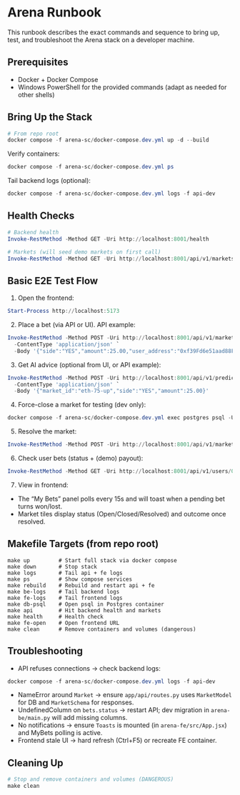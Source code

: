 # Arena Runbook

This runbook describes the exact commands and sequence to bring up, test, and troubleshoot the Arena stack on a developer machine.

## Prerequisites
- Docker + Docker Compose
- Windows PowerShell for the provided commands (adapt as needed for other shells)

## Bring Up the Stack
```powershell
# From repo root
docker compose -f arena-sc/docker-compose.dev.yml up -d --build
```

Verify containers:
```powershell
docker compose -f arena-sc/docker-compose.dev.yml ps
```

Tail backend logs (optional):
```powershell
docker compose -f arena-sc/docker-compose.dev.yml logs -f api-dev
```

## Health Checks
```powershell
# Backend health
Invoke-RestMethod -Method GET -Uri http://localhost:8001/health

# Markets (will seed demo markets on first call)
Invoke-RestMethod -Method GET -Uri http://localhost:8001/api/v1/markets
```

## Basic E2E Test Flow
1) Open the frontend:
```powershell
Start-Process http://localhost:5173
```

2) Place a bet (via API or UI). API example:
```powershell
Invoke-RestMethod -Method POST -Uri http://localhost:8001/api/v1/markets/eth-75-up/bets `
  -ContentType 'application/json' `
  -Body '{"side":"YES","amount":25.00,"user_address":"0xf39Fd6e51aad88F6F4ce6aB8827279cffFb92266"}'
```

3) Get AI advice (optional from UI, or API example):
```powershell
Invoke-RestMethod -Method POST -Uri http://localhost:8001/api/v1/predict `
  -ContentType 'application/json' `
  -Body '{"market_id":"eth-75-up","side":"YES","amount":25.00}'
```

4) Force-close a market for testing (dev only):
```powershell
docker compose -f arena-sc/docker-compose.dev.yml exec postgres psql -U app -d prediction -c "UPDATE markets SET deadline = now() - interval '1 minute' WHERE id = 'eth-75-up';"
```

5) Resolve the market:
```powershell
Invoke-RestMethod -Method POST -Uri http://localhost:8001/api/v1/markets/eth-75-up/resolve
```

6) Check user bets (status + (demo) payout):
```powershell
Invoke-RestMethod -Method GET -Uri http://localhost:8001/api/v1/users/0xf39Fd6e51aad88F6F4ce6aB8827279cffFb92266/bets
```

7) View in frontend:
- The “My Bets” panel polls every 15s and will toast when a pending bet turns won/lost.
- Market tiles display status (Open/Closed/Resolved) and outcome once resolved.

## Makefile Targets (from repo root)
```make
make up         # Start full stack via docker compose
make down       # Stop stack
make logs       # Tail api + fe logs
make ps         # Show compose services
make rebuild    # Rebuild and restart api + fe
make be-logs    # Tail backend logs
make fe-logs    # Tail frontend logs
make db-psql    # Open psql in Postgres container
make api        # Hit backend health and markets
make health     # Health check
make fe-open    # Open frontend URL
make clean      # Remove containers and volumes (dangerous)
```

## Troubleshooting
- API refuses connections → check backend logs:
```powershell
docker compose -f arena-sc/docker-compose.dev.yml logs -f api-dev
```
- NameError around `Market` → ensure `app/api/routes.py` uses `MarketModel` for DB and `MarketSchema` for responses.
- UndefinedColumn on `bets.status` → restart API; dev migration in `arena-be/main.py` will add missing columns.
- No notifications → ensure `Toasts` is mounted (in `arena-fe/src/App.jsx`) and MyBets polling is active.
- Frontend stale UI → hard refresh (Ctrl+F5) or recreate FE container.

## Cleaning Up
```powershell
# Stop and remove containers and volumes (DANGEROUS)
make clean
```
